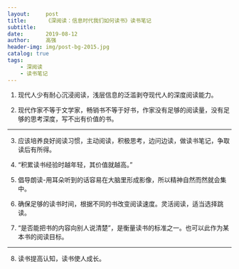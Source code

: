 ```yaml
---
layout:     post
title:      《深阅读：信息时代我们如何读书》读书笔记
subtitle:   
date:       2019-08-12
author:     高强
header-img: img/post-bg-2015.jpg
catalog: true
tags:
    - 深阅读
    - 读书笔记
---
```


1. 现代人少有耐心沉浸阅读，浅层信息的泛滥剥夺现代人的深度阅读能力。
   

2. 现代作家不等于文学家，畅销书不等于好书，作家没有足够的阅读量，没有足够的思考深度，写不出有价值的书。
   
---
3. 应该培养良好阅读习惯，主动阅读，积极思考，边问边读，做读书笔记，争取读后有所得。
   

4. “积累读书经验时越年轻，其价值就越高。”
   

5. 倡导朗读-用耳朵听到的话容易在大脑里形成影像，所以精神自然而然就会集中。
   

6. 确保足够的读书时间，根据不同的书改变阅读速度。灵活阅读，适当选择跳读。
   

7. “是否能把书的内容向别人说清楚”，是衡量读书的标准之一。也可以此作为某本书的阅读目标。
   
---
8. 读书提高认知，读书使人成长。